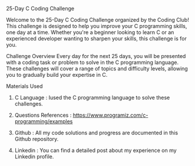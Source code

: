 25-Day C Coding Challenge

Welcome to the 25-Day C Coding Challenge organized by the Coding Club! This challenge is designed to help you improve your C programming skills, one day at a time.
Whether you're a beginner looking to learn C or an experienced developer wanting to sharpen your skills, this challenge is for you.

Challenge Overview
Every day for the next 25 days, you will be presented with a coding task or problem to solve in the C programming language.
These challenges will cover a range of topics and difficulty levels, allowing you to gradually build your expertise in C.

Materials Used

1. C Language : Iused the C programming language to solve these challenges.

2. Questions References : https://www.programiz.com/c-programming/examples

3. Github : All my code solutions and progress are documented in this Github repository.

4. Linkedin : You can find a detailed post about my experience on my Linkedin profile.
